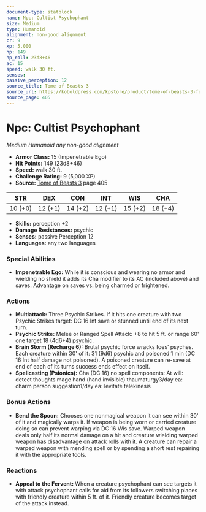 ```yaml
---
document-type: statblock
name: Npc: Cultist Psychophant
size: Medium
type: Humanoid
alignment: non-good alignment
cr: 9
xp: 5,000
hp: 149
hp_roll: 23d8+46
ac: 15
speed: walk 30 ft.
senses: 
passive_perception: 12
source_title: Tome of Beasts 3
source_url: https://koboldpress.com/kpstore/product/tome-of-beasts-3-for-5th-edition/
source_page: 405
---
```


# Npc: Cultist Psychophant

*Medium* *Humanoid* *any non-good alignment*

- **Armor Class:** 15 (Impenetrable Ego)
- **Hit Points:** 149 (23d8+46)
- **Speed:** walk 30 ft.
- **Challenge Rating:** 9 (5,000 XP)
- **Source:** [Tome of Beasts 3](https://koboldpress.com/kpstore/product/tome-of-beasts-3-for-5th-edition/) page 405

| STR | DEX | CON | INT | WIS | CHA |
| --- | --- | --- | --- | --- | --- |
| 10 (+0) | 12 (+1) | 14 (+2) | 12 (+1) | 15 (+2) | 18 (+4) |

- **Skills:** perception +2
- **Damage Resistances:** psychic
- **Senses:** passive Perception 12
- **Languages:** any two languages

### Special Abilities

- **Impenetrable Ego:** While it is conscious and wearing no armor and wielding no shield it adds its Cha modifier to its AC (included above) and saves. Advantage on saves vs. being charmed or frightened.

### Actions

- **Multiattack:** Three Psychic Strikes. If it hits one creature with two Psychic Strikes target: DC 16 Int save or stunned until end of its next turn.
- **Psychic Strike:** Melee or Ranged Spell Attack: +8 to hit 5 ft. or range 60' one target 18 (4d6+4) psychic. 
- **Brain Storm (Recharge 6):** Brutal psychic force wracks foes’ psyches. Each creature within 30' of it: 31 (9d6) psychic and poisoned 1 min (DC 16 Int half damage not poisoned). A poisoned creature can re-save at end of each of its turns success ends effect on itself.
- **Spellcasting (Psionics):** Cha (DC 16) no spell components: At will: detect thoughts mage hand (hand invisible) thaumaturgy3/day ea: charm person suggestion1/day ea: levitate telekinesis

### Bonus Actions

- **Bend the Spoon:** Chooses one nonmagical weapon it can see within 30' of it and magically warps it. If weapon is being worn or carried creature doing so can prevent warping via DC 16 Wis save. Warped weapon deals only half its normal damage on a hit and creature wielding warped weapon has disadvantage on attack rolls with it. A creature can repair a warped weapon with mending spell or by spending a short rest repairing it with the appropriate tools.

### Reactions

- **Appeal to the Fervent:** When a creature psychophant can see targets it with attack psychophant calls for aid from its followers switching places with friendly creature within 5 ft. of it. Friendly creature becomes target of the attack instead.
